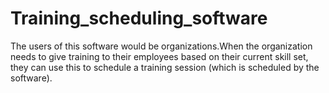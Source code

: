 # Training_scheduling_software

The users of this software would be organizations.When the
organization needs to give training to their employees based
on their current skill set, they can use this to schedule a
training session (which is scheduled by the software).
